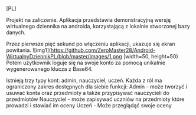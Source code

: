 [PL]

Projekt na zaliczenie. Aplikacja przedstawia demonstracyjną wersję wirtualnego dziennika
na androida, korzystającą z lokalnie stworzonej bazy danych.

Przez pierwsze pięć sekund po włączeniu aplikacji, ukazuje się ekran powitania.
![img1](https://github.com/ZeroMaster28/Android-WirtualnyDziennikPL/blob/master/Images/1.png |width=50, height=50)
Potem użytkownik loguje się na swoje konto za pomocą unikalnie wygenerowanego klucza z Base64.

Istnieją trzy typy kont: admin, nauczyciel, uczeń.
Każda z ról ma ograniczony zakres dostępnych dla siebie funkcji:
Admin - może tworzyć i usuwać konta oraz przedmioty a także przypisywać nauczycieli do przedmiotów
Nauczyciel - może zapisywać uczniów na przedmioty które prowadzi i stawiać im oceny
Uczeń - Może przeglądąć swoje oceny 

